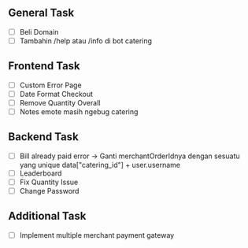 ## General Task
- [ ] Beli Domain
- [ ] Tambahin /help atau /info di bot catering
## Frontend Task
- [ ] Custom Error Page
- [ ] Date Format Checkout
- [ ] Remove Quantity Overall
- [ ] Notes emote masih ngebug catering
## Backend Task
- [ ] Bill already paid error -> Ganti merchantOrderIdnya dengan sesuatu yang unique
      data["catering_id"] + user.username
- [ ] Leaderboard
- [ ] Fix Quantity Issue
- [ ] Change Password
## Additional Task
- [ ] Implement multiple merchant payment gateway
